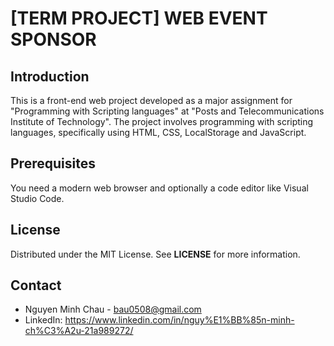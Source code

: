 # [TERM PROJECT] WEB EVENT SPONSOR
## Introduction
This is a front-end web project developed as a major assignment for "Programming with Scripting languages" at "Posts and Telecommunications Institute of Technology". The project involves programming with scripting languages, specifically using HTML, CSS, LocalStorage and JavaScript.
## Prerequisites
You need a modern web browser and optionally a code editor like Visual Studio Code.
## License
Distributed under the MIT License. See **LICENSE** for more information.
## Contact
- Nguyen Minh Chau - bau0508@gmail.com
- LinkedIn: https://www.linkedin.com/in/nguy%E1%BB%85n-minh-ch%C3%A2u-21a989272/
